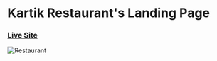 # Kartik Restaurant's Landing Page

### [Live Site](https://karti01kay.github.io/kartik-restaurant/)

![Restaurant](https://ibb.co/7zMDgnV)
